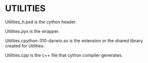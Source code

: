 
# UTILITIES

Utilities_h.pxd is the cython header.

Utilities.pyx is the wrapper.

Utilities.cpython-310-darwin.so is the extension or the shared library created for Utilities.

Utilities.cpp is the c++ file that cython compiler generates.



